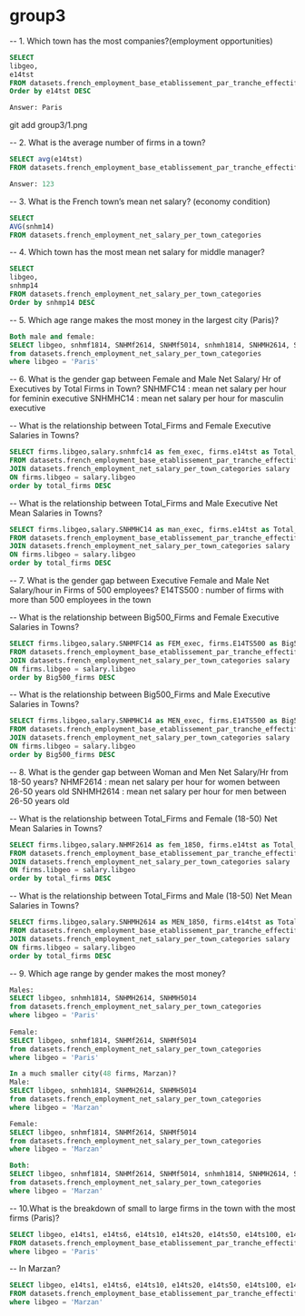 # group3

-- 1. Which town has the most companies?(employment opportunities)
```SQL
SELECT
libgeo,
e14tst
FROM datasets.french_employment_base_etablissement_par_tranche_effectif
Order by e14tst DESC

Answer: Paris
```
git add group3/1.png

-- 2. What is the average number of firms in a town?
```SQL
SELECT avg(e14tst)
FROM datasets.french_employment_base_etablissement_par_tranche_effectif

Answer: 123
```

-- 3. What is the French town’s mean net salary? (economy condition)
```SQL
SELECT
AVG(snhm14)
FROM datasets.french_employment_net_salary_per_town_categories
```

-- 4. Which town has the most mean net salary for middle manager?
```SQL
SELECT
libgeo,
snhmp14
FROM datasets.french_employment_net_salary_per_town_categories
Order by snhmp14 DESC
```

-- 5. Which age range makes the most money in the largest city (Paris)? 
```SQL
Both male and female:
SELECT libgeo, snhmf1814, SNHMf2614, SNHMf5014, snhmh1814, SNHMH2614, SNHMH5014
from datasets.french_employment_net_salary_per_town_categories
where libgeo = 'Paris'
```

-- 6. What is the gender gap between Female and Male Net Salary/ Hr of Executives by Total Firms in Town? 
SNHMFC14 : mean net salary per hour for feminin executive
SNHMHC14 : mean net salary per hour for masculin executive

-- What is the relationship between Total_Firms and Female Executive Salaries in Towns?
```SQL
SELECT firms.libgeo,salary.snhmfc14 as fem_exec, firms.e14tst as Total_Firms
FROM datasets.french_employment_base_etablissement_par_tranche_effectif firms
JOIN datasets.french_employment_net_salary_per_town_categories salary
ON firms.libgeo = salary.libgeo
order by total_firms DESC
```

-- What is the relationship between Total_Firms and Male Executive Net Mean Salaries in Towns? 
```SQL
SELECT firms.libgeo,salary.SNHMHC14 as man_exec, firms.e14tst as Total_Firms
FROM datasets.french_employment_base_etablissement_par_tranche_effectif firms
JOIN datasets.french_employment_net_salary_per_town_categories salary
ON firms.libgeo = salary.libgeo
order by total_firms DESC
```

-- 7. What is the gender gap between Executive Female and Male Net Salary/hour in Firms of 500 employees?
E14TS500 : number of firms with more than 500 employees in the town

-- What is the relationship between Big500_Firms and Female Executive Salaries in Towns?
```SQL
SELECT firms.libgeo,salary.SNHMFC14 as FEM_exec, firms.E14TS500 as Big500_Firms
FROM datasets.french_employment_base_etablissement_par_tranche_effectif firms
JOIN datasets.french_employment_net_salary_per_town_categories salary
ON firms.libgeo = salary.libgeo
order by Big500_firms DESC
```

-- What is the relationship between Big500_Firms and Male Executive Salaries in Towns?
```SQL
SELECT firms.libgeo,salary.SNHMHC14 as MEN_exec, firms.E14TS500 as Big500_Firms
FROM datasets.french_employment_base_etablissement_par_tranche_effectif firms
JOIN datasets.french_employment_net_salary_per_town_categories salary
ON firms.libgeo = salary.libgeo
order by Big500_firms DESC
```

-- 8. What is the gender gap between Woman and Men Net Salary/Hr from 18-50 years?
NHMF2614 : mean net salary per hour for women between 26-50 years old
SNHMH2614 : mean net salary per hour for men between 26-50 years old

-- What is the relationship between Total_Firms and Female (18-50) Net Mean Salaries in Towns?
```SQL
SELECT firms.libgeo,salary.NHMF2614 as fem_1850, firms.e14tst as Total_Firms
FROM datasets.french_employment_base_etablissement_par_tranche_effectif firms
JOIN datasets.french_employment_net_salary_per_town_categories salary
ON firms.libgeo = salary.libgeo
order by total_firms DESC
```
 
-- What is the relationship between Total_Firms and Male (18-50) Net Mean Salaries in Towns?
```SQL
SELECT firms.libgeo,salary.SNHMH2614 as MEN_1850, firms.e14tst as Total_Firms
FROM datasets.french_employment_base_etablissement_par_tranche_effectif firms
JOIN datasets.french_employment_net_salary_per_town_categories salary
ON firms.libgeo = salary.libgeo
order by total_firms DESC
```

-- 9. Which age range by gender makes the most money?
```SQL
Males: 
SELECT libgeo, snhmh1814, SNHMH2614, SNHMH5014
from datasets.french_employment_net_salary_per_town_categories
where libgeo = 'Paris'
  
Female:
SELECT libgeo, snhmf1814, SNHMf2614, SNHMf5014 
from datasets.french_employment_net_salary_per_town_categories
where libgeo = 'Paris'

In a much smaller city(48 firms, Marzan)?
Male:
SELECT libgeo, snhmh1814, SNHMH2614, SNHMH5014
from datasets.french_employment_net_salary_per_town_categories
where libgeo = 'Marzan'

Female:
SELECT libgeo, snhmf1814, SNHMf2614, SNHMf5014 
from datasets.french_employment_net_salary_per_town_categories
where libgeo = 'Marzan'

Both: 
SELECT libgeo, snhmf1814, SNHMf2614, SNHMf5014, snhmh1814, SNHMH2614, SNHMH5014
from datasets.french_employment_net_salary_per_town_categories
where libgeo = 'Marzan'
```  

-- 10.What is the breakdown of small to large firms in the town with the most firms (Paris)?
```SQL
SELECT libgeo, e14ts1, e14ts6, e14ts10, e14ts20, e14ts50, e14ts100, e14ts200, e14ts500
FROM datasets.french_employment_base_etablissement_par_tranche_effectif
where libgeo = 'Paris'
```

-- In Marzan?
```SQL
SELECT libgeo, e14ts1, e14ts6, e14ts10, e14ts20, e14ts50, e14ts100, e14ts200, e14ts500
FROM datasets.french_employment_base_etablissement_par_tranche_effectif
where libgeo = 'Marzan'
```
